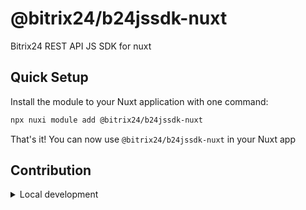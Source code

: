 # @bitrix24/b24jssdk-nuxt

Bitrix24 REST API JS SDK for nuxt

## Quick Setup

Install the module to your Nuxt application with one command:

```bash
npx nuxi module add @bitrix24/b24jssdk-nuxt
```

That's it! You can now use `@bitrix24/b24jssdk-nuxt` in your Nuxt app

## Contribution

<details>
  <summary>Local development</summary>

  ```bash
  # Install dependencies
  npm install
  
  # Generate type stubs
  npm run dev:prepare
  
  # Develop with the playground
  npm run dev
  
  # Build the playground
  npm run dev:build
  
  # Run ESLint
  npm run lint
  
  # Run Vitest
  npm run test
  npm run test:watch
  
  # Release new version
  npm run release
  ```

</details>